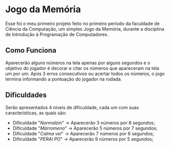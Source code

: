 # Jogo da Memória
 Esse foi o meu primeiro projeto feito no primeiro período da faculdade de Ciência da Computação, um simples Jogo da Memória, durante a disciplina de Introdução à Programação de Computadores.
 ## Como Funciona
 Aparecerão alguns números na tela apenas por alguns segundos e o objetivo do jogador é decorar e citar os números que apareceram na tela um por um.
 Após 3 erros consecutivos ou acertar todos os números, o jogo termina informando a pontuação do jogador na rodada.
 
 ## Dificuldades
 Serão apresentados 4 níveis de dificuldade, cada um com suas características, as quais são:
 - Dificuldade "*Normalzin*" -> Aparecerão 3 números por 8 segundos;
 - Dificuldade "*Marromeno*" -> Aparecerão 5 números por 7 segundos;
 - Dificuldade "*Calma vei*" -> Aparecerão 7 números por 6 segundos;
 - Dificuldade "*PERAI PO*" -> Aparecerão 9 números por 5 segundos;
 
 
